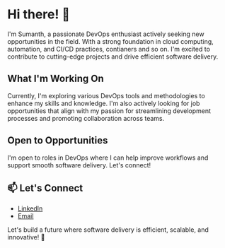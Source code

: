 # Hi there! 👋

I'm Sumanth, a passionate DevOps enthusiast actively seeking new opportunities in the field. With a strong foundation in cloud computing, automation, and CI/CD practices, contianers and so on. I'm excited to contribute to cutting-edge projects and drive efficient software delivery.

## What I'm Working On

Currently, I'm exploring various DevOps tools and methodologies to enhance my skills and knowledge. I'm also actively looking for job opportunities that align with my passion for streamlining development processes and promoting collaboration across teams.

## Open to Opportunities

I'm open to roles in DevOps where I can help improve workflows and support smooth software delivery. Let's connect!

## 📫 Let's Connect

- [LinkedIn](https://www.linkedin.com/in/sumanth1996)
- [Email](mailto:sumanthsagar07@gmail.com)

Let's build a future where software delivery is efficient, scalable, and innovative! 🚀


<!---
sumanthgitty/sumanthgitty is a ✨ special ✨ repository because its `README.md` (this file) appears on your GitHub profile.
You can click the Preview link to take a look at your changes.
--->
